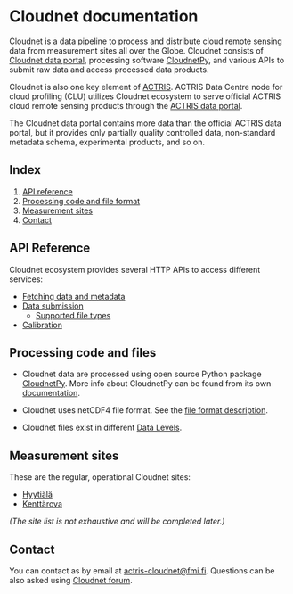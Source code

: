 # Cloudnet documentation

Cloudnet is a data pipeline to process and distribute cloud remote sensing
data from measurement sites all over the Globe. Cloudnet consists of
[Cloudnet data portal](https://cloudnet.fmi.fi), processing software
[CloudnetPy](https://github.com/actris-cloudnet/cloudnetpy),
and various APIs to submit raw data and access processed data products.

Cloudnet is also one key element of [ACTRIS](https://www.actris.eu/). ACTRIS Data Centre node 
for cloud profiling (CLU) utilizes Cloudnet ecosystem to serve official ACTRIS cloud 
remote sensing products through the [ACTRIS data portal](https://actris.nilu.no/).

The Cloudnet data portal contains more data than the official ACTRIS data portal,
but it provides only partially quality controlled data, non-standard metadata
schema, experimental products, and so on.

## Index

1. [API reference](#api-reference)
2. [Processing code and file format](#processing-code-and-file-format)
3. [Measurement sites](#measurement-sites)
4. [Contact](#contact)

## API Reference

Cloudnet ecosystem provides several HTTP APIs to access different services:

* [Fetching data and metadata](api/data-portal.md)
* [Data submission](api/data-upload.md)
  * [Supported file types](api/upload-file-types.md)
* [Calibration](api/calibration.md)

## Processing code and files

* Cloudnet data are processed using open source Python package [CloudnetPy](https://github.com/actris-cloudnet/cloudnetpy).
More info about CloudnetPy can be found from its own [documentation](https://cloudnetpy.readthedocs.io/en/latest/?badge=latest).

* Cloudnet uses netCDF4 file format.
See the [file format description](https://cloudnetpy.readthedocs.io/en/latest/fileformat.html).

* Cloudnet files exist in different [Data Levels](levels.md).


## Measurement sites

These are the regular, operational Cloudnet sites:

* [Hyytiälä](sites/hyytiala.md)
* [Kenttärova](sites/kenttarova.md)

*(The site list is not exhaustive and will be completed later.)*


## Contact

You can contact as by email at [actris-cloudnet@fmi.fi](mailto:actris-cloudnet@fmi.fi). 
Questions can be also asked using [Cloudnet forum](https://forum.cloudnet.fmi.fi).
